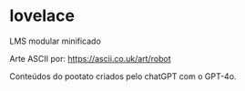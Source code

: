 # lovelace
LMS modular minificado

Arte ASCII por: https://ascii.co.uk/art/robot

Conteúdos do pootato criados pelo chatGPT com o GPT-4o.

